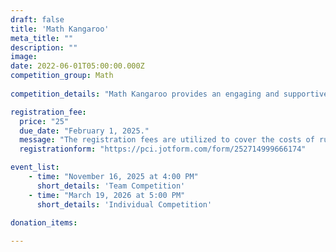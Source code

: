```yaml
---
draft: false
title: 'Math Kangaroo'
meta_title: ""
description: ""
image: 
date: 2022-06-01T05:00:00.000Z
competition_group: Math
  
competition_details: "Math Kangaroo provides an engaging and supportive environment where students can develop problem-solving and critical thinking skills while fostering a lifelong love for math."

registration_fee:
  price: "25"
  due_date: "February 1, 2025."
  message: "The registration fees are utilized to cover the costs of running the competitions."
  registrationform: "https://pci.jotform.com/form/252714999666174"

event_list:
    - time: "November 16, 2025 at 4:00 PM"
      short_details: 'Team Competition'
    - time: "March 19, 2026 at 5:00 PM"
      short_details: 'Individual Competition'
    
donation_items: 

---
```

